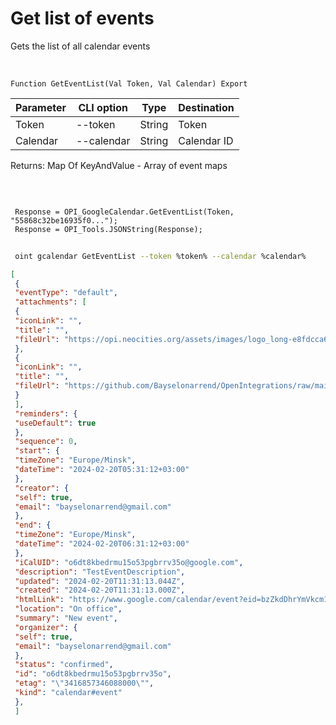 ﻿---
sidebar_position: 2
---

# Get list of events
 Gets the list of all calendar events


<br/>


`Function GetEventList(Val Token, Val Calendar) Export`

 | Parameter | CLI option | Type | Destination |
 |-|-|-|-|
 | Token | --token | String | Token |
 | Calendar | --calendar | String | Calendar ID |

 
 Returns: Map Of KeyAndValue - Array of event maps

<br/>




```bsl title="Code example"
 
 Response = OPI_GoogleCalendar.GetEventList(Token, "55868c32be16935f0...");
 Response = OPI_Tools.JSONString(Response);
```
	


```sh title="CLI command example"
 
 oint gcalendar GetEventList --token %token% --calendar %calendar%

```

```json title="Result"
[
 {
 "eventType": "default",
 "attachments": [
 {
 "iconLink": "",
 "title": "",
 "fileUrl": "https://opi.neocities.org/assets/images/logo_long-e8fdcca6ff8b32e679ea49a1ccdd3eac.png"
 },
 {
 "iconLink": "",
 "title": "",
 "fileUrl": "https://github.com/Bayselonarrend/OpenIntegrations/raw/main/Media/logo.png?v1"
 }
 ],
 "reminders": {
 "useDefault": true
 },
 "sequence": 0,
 "start": {
 "timeZone": "Europe/Minsk",
 "dateTime": "2024-02-20T05:31:12+03:00"
 },
 "creator": {
 "self": true,
 "email": "bayselonarrend@gmail.com"
 },
 "end": {
 "timeZone": "Europe/Minsk",
 "dateTime": "2024-02-20T06:31:12+03:00"
 },
 "iCalUID": "o6dt8kbedrmu15o53pgbrrv35o@google.com",
 "description": "TestEventDescription",
 "updated": "2024-02-20T11:31:13.044Z",
 "created": "2024-02-20T11:31:13.000Z",
 "htmlLink": "https://www.google.com/calendar/event?eid=bzZkdDhrYmVkcm11MTVvNTNwZ2JycnYzNW8gYmF5c2Vsb25hcnJlbmRAbQ",
 "location": "On office",
 "summary": "New event",
 "organizer": {
 "self": true,
 "email": "bayselonarrend@gmail.com"
 },
 "status": "confirmed",
 "id": "o6dt8kbedrmu15o53pgbrrv35o",
 "etag": "\"3416857346088000\"",
 "kind": "calendar#event"
 },
 ]
```
